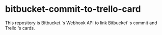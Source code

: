 # bitbucket-commit-to-trello-card
This repository is Bitbucket 's Webhook API to link Bitbucket' s commit and Trello 's cards.
